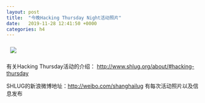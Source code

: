 ```yaml
---
layout: post
title:  "今晚Hacking Thursday Night活动照片"
date:   2019-11-28 12:41:50 +0000
categories: h4
---
```


[<img style='margin:10px;' src='/res2019q4/jb28.h4/jb28_2035_2300+08.1920p.jpg'>](/res2019q4/jb28.h4/jb28_2035_2300+08.JPG)

有关Hacking Thursday活动的介绍：
http://www.shlug.org/about/#hacking-thursday

SHLUG的新浪微博地址：http://weibo.com/shanghailug 有每次活动照片以及信息发布


